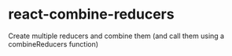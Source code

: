 # react-combine-reducers

Create multiple reducers and combine them (and call them using a combineReducers function)
